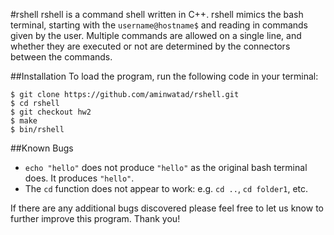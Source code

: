 #rshell
rshell is a command shell written in C++. rshell mimics the bash terminal, starting with the `username@hostname$` and reading in commands given by the user. Multiple commands are allowed on a single line, and whether they are executed or not are determined by the connectors between the commands. 

##Installation
To load the program, run the following code in your terminal:

```
$ git clone https://github.com/aminwatad/rshell.git
$ cd rshell
$ git checkout hw2
$ make
$ bin/rshell
```

##Known Bugs

* `echo "hello"` does not produce `"hello"` as the original bash terminal does. It produces `"hello"`.
* The `cd` function does not appear to work: e.g. `cd ..`, `cd folder1`, etc.


If there are any additional bugs discovered please feel free to let us know to further improve this program. Thank you!
